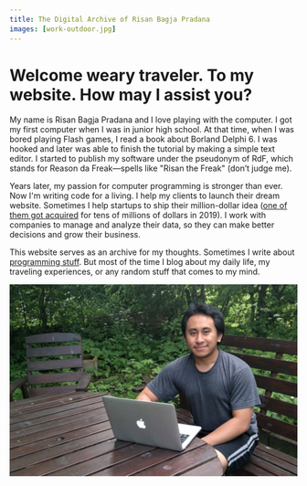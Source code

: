 ```yaml
---
title: The Digital Archive of Risan Bagja Pradana
images: [work-outdoor.jpg]
---
```

# Welcome weary traveler. To my website. How may I assist you?

My name is Risan Bagja Pradana and I love playing with the computer. I got my first computer when I was in junior high school. At that time, when I was bored playing Flash games, I read a book about Borland Delphi 6. I was hooked and later was able to finish the tutorial by making a simple text editor. I started to publish my software under the pseudonym of RdF, which stands for Reason da Freak—spells like "Risan the Freak" (don’t judge me).

Years later, my passion for computer programming is stronger than ever. Now I'm writing code for a living. I help my clients to launch their dream website. Sometimes I help startups to ship their million-dollar idea ([one of them got acquired](https://www.crunchbase.com/organization/fixd-repair) for tens of millions of dollars in 2019). I work with companies to manage and analyze their data, so they can make better decisions and grow their business.

This website serves as an archive for my thoughts. Sometimes I write about [programming stuff](/code/). But most of the time I blog about my daily life, my traveling experiences, or any random stuff that comes to my mind.

![This me pretending to work outdoor on a cold summer day (I hate it).](work-outdoor.jpg)
